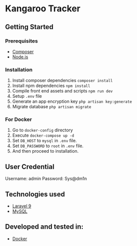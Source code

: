 # Kangaroo Tracker

## Getting Started

### Prerequisites

* [Composer](https://getcomposer.org/)
* [Node.js](https://nodejs.org)

### Installation

1. Install composer dependencies ```composer install```
2. Install npm dependencies ```npm install```
3. Compile front end assets and scripts ```npm run dev```
4. Setup ```.env``` file
5. Generate an app encryption key ```php artisan key:generate```
6. Migrate database ```php artisan migrate```

### For Docker

1. Go to ```docker-config``` directory
2. Execute ```docker-compose up -d```
3. Set ```DB_HOST``` to ```mysql``` in ```.env``` file.
3. Set ```DB_PASSWORD``` to ```root``` in ```.env``` file.
4. And then proceed to installation.

## User Credential
Username: admin
Password: Sys@dm1n

## Technologies used
* [Laravel 9](https://laravel.com/)
* [MySQL](https://www.mysql.com/)

## Developed and tested in:
* [Docker](https://www.docker.com/)
